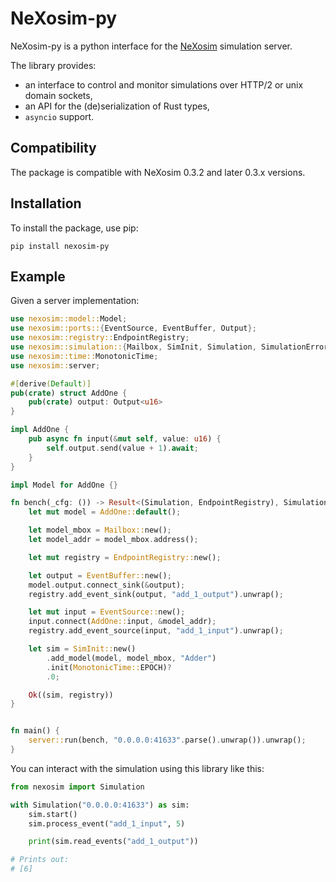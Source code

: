<!-- index start -->
# NeXosim-py

NeXosim-py is a python interface for the [NeXosim](https://github.com/asynchronics/nexosim) simulation server.

The library provides:

* an interface to control and monitor simulations over HTTP/2 or unix
  domain sockets,
* an API for the (de)serialization of Rust types,
* `asyncio` support.

## Compatibility

The package is compatible with NeXosim 0.3.2 and later 0.3.x versions.

## Installation

To install the package, use pip:
```
pip install nexosim-py
```
<!-- index end -->

## Example

Given a server implementation:
<!-- example server start -->
```rust
use nexosim::model::Model;
use nexosim::ports::{EventSource, EventBuffer, Output};
use nexosim::registry::EndpointRegistry;
use nexosim::simulation::{Mailbox, SimInit, Simulation, SimulationError};
use nexosim::time::MonotonicTime;
use nexosim::server;

#[derive(Default)]
pub(crate) struct AddOne {
    pub(crate) output: Output<u16>
}

impl AddOne {
    pub async fn input(&mut self, value: u16) {
        self.output.send(value + 1).await;
    }
}

impl Model for AddOne {}

fn bench(_cfg: ()) -> Result<(Simulation, EndpointRegistry), SimulationError> {
    let mut model = AddOne::default();

    let model_mbox = Mailbox::new();
    let model_addr = model_mbox.address();

    let mut registry = EndpointRegistry::new();

    let output = EventBuffer::new();
    model.output.connect_sink(&output);
    registry.add_event_sink(output, "add_1_output").unwrap();

    let mut input = EventSource::new();
    input.connect(AddOne::input, &model_addr);
    registry.add_event_source(input, "add_1_input").unwrap();

    let sim = SimInit::new()
        .add_model(model, model_mbox, "Adder")
        .init(MonotonicTime::EPOCH)?
        .0;

    Ok((sim, registry))
}


fn main() {
    server::run(bench, "0.0.0.0:41633".parse().unwrap()).unwrap();
}
```
<!-- example server end -->

You can interact with the simulation using this library like this:

<!-- example client start -->
```py
from nexosim import Simulation

with Simulation("0.0.0.0:41633") as sim:
    sim.start()
    sim.process_event("add_1_input", 5)

    print(sim.read_events("add_1_output"))

# Prints out:
# [6]
```
<!-- example client end -->